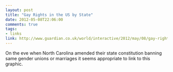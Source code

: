 ```yaml
---
layout: post
title: "Gay Rights in the US by State"
date: 2012-05-08T22:06:00
comments: true
tags:
- links
link: http://www.guardian.co.uk/world/interactive/2012/may/08/gay-rights-united-states?CMP=twt_gu
---
```

On the eve when North Carolina amended their state constitution banning same gender unions or marriages it seems appropriate to link to this graphic. 
